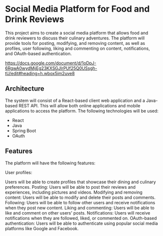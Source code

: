 # Social Media Platform for Food and Drink Reviews
This project aims to create a social media platform that allows food and drink reviewers to discuss their culinary adventures. The platform will provide tools for posting, modifying, and removing content, as well as profiles, user following, liking and commenting on content, notifications, and OAuth-based authentication.

https://docs.google.com/document/d/1oDpJ-6RgwA0wydMijEg23KXSGJlrPUf25Q0USsgh-tU/edit#heading=h.wbox5im2uve8

## Architecture
The system will consist of a React-based client web application and a Java-based REST API. This will allow both online applications and mobile applications to access the platform. The following technologies will be used:

- React
- Java
- Spring Boot
- OAuth

## Features
The platform will have the following features:

User profiles: 

Users will be able to create profiles that showcase their dining and culinary preferences.
Posting: Users will be able to post their reviews and experiences, including pictures and videos.
Modifying and removing content: Users will be able to modify and delete their posts and comments.
Following: Users will be able to follow other users and receive notifications when they post new content.
Liking and commenting: Users will be able to like and comment on other users' posts.
Notifications: Users will receive notifications when they are followed, liked, or commented on.
OAuth-based authentication: Users will be able to authenticate using popular social media platforms like Google and Facebook.
